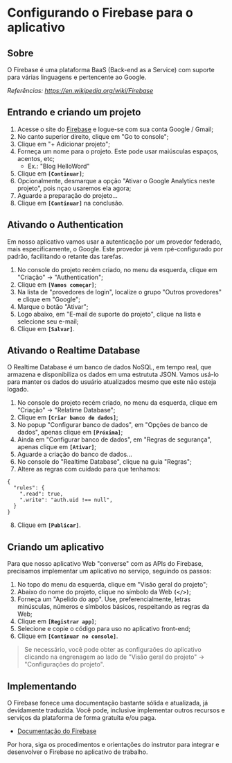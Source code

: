 
# Configurando o Firebase para o aplicativo

## Sobre
O Firebase é uma plataforma BaaS (Back-end as a Service) com suporte para várias linguagens e pertencente ao Google. 

*Referências: https://en.wikipedia.org/wiki/Firebase*

## Entrando e criando um projeto

1. Acesse o site do [Firebase](https://firebase.com) e logue-se com sua conta Google / Gmail;
2. No canto superior direito, clique em "Go to console";
3. Clique em "+ Adicionar projeto";
4. Forneça um nome para o projeto. Este pode usar maiúsculas espaços, acentos, etc;
    - Ex.: "Blog HelloWord"
6. Clique em **`[Continuar]`**;
7. Opcionalmente, desmarque a opção "Ativar o Google Analytics neste projeto", pois nçao usaremos ela agora;
8. Aguarde a preparação do projeto...
9. Clique em **`[Continuar]`** na conclusão.

## Ativando o Authentication
Em nosso aplicativo vamos usar a autenticação por um provedor federado, mais especificamente, o Google. Este provedor já vem rpé-configurado por padrão, facilitando o retante das tarefas.
1. No console do projeto recém criado, no menu da esquerda, clique em "Criação" → "Authentication";
2. Clique em **`[Vamos começar]`**;
3. Na lista de "provedores de login", localize o grupo "Outros provedores" e clique em "Google";
4. Marque o botão "Ativar";
5. Logo abaixo, em "E-mail de suporte do projeto", clique na lista e selecione seu e-mail;
6. Clique em **`[Salvar]`**.

## Ativando o Realtime Database
O Realtime Database é um banco de dados  NoSQL, em tempo real, que armazena e disponibiliza os dados em uma estrututa JSON. Vamos usá-lo para manter os dados do usuário atualizados mesmo que este não esteja logado.
1.  No console do projeto recém criado, no menu da esquerda, clique em "Criação" → "Relatime Database";
2. Clique em **`[Criar banco de dados]`**;
3. No popup "Configurar banco de dados", em "Opções de banco de dados", apenas clique em **`[Próxima]`**;
4. Ainda em "Configurar banco de dados", em "Regras de segurança", apenas clique em **`[Ativar]`**;
5. Aguarde a criação do banco de dados...
6. No console do "Realtime Database", clique na guia "Regras";
7. Altere as regras com cuidado para que tenhamos:
```
{
  "rules": {
    ".read": true,
    ".write": "auth.uid !== null",
  }
}
```
8. Clique em **`[Publicar]`**.

## Criando um aplicativo
Para que nosso aplicativo Web "converse" com as APIs do Firebase, precisamos implementar um aplicativo no serviço, seguindo os passos:
1. No topo do menu da esquerda, clique em "Visão geral do projeto";
2. Abaixo do nome do projeto, clique no símbolo da Web **`(</>)`**;
3. Forneça um "Apelido do app". Use, preferencialmente, letras minúsculas, números e símbolos básicos, respeitando as regras da Web;
4. Clique em **`[Registrar app]`**;
5. Selecione e copie o código para uso no aplicativo front-end;
6. Clique em **`[Continuar no console]`**.

> Se necessário, você pode obter as configuraões do aplicativo clicando na engrenagem ao lado de "Visão geral do projeto" → "Configurações do projeto".

## Implementando
O Firebase fonece uma documentação bastante sólida e atualizada, já devidamente traduzida. Você pode, inclusive implementar outros recursos e serviços da plataforma de forma gratuita e/ou paga.

 - [Documentação do Firebase](https://firebase.google.com/docs/?hl=pt)

Por hora, siga os procedimentos e orientações do instrutor para integrar e desenvolver o Firebase no aplicativo de trabalho.